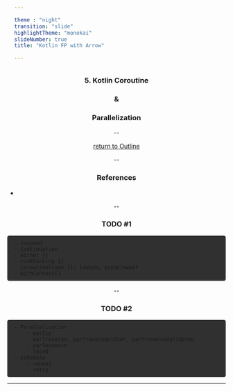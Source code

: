```yaml
---

theme : "night"
transition: "slide"
highlightTheme: "monokai"
slideNumber: true
title: "Kotlin FP with Arrow"

---
```


### 5. Kotlin Coroutine
### &
### Parallelization

<style>
pre {
  background: #303030;
  padding: 10px 16px;
  border-radius: 0.3em;
  counter-reset: line;
}
pre code[class*="="] .line {
  display: block;
  line-height: 1.8rem;
  font-size: 1em;
}
pre code[class*="="] .line:before {
  counter-increment: line;
  content: counter(line);
  display: inline-block;
  border-right: 3px solid #6ce26c !important;
  padding: 0 .5em;
  margin-right: .5em;
  color: #afafaf !important;
  width: 24px;
  text-align: right;
}

.reveal .slides > section > section {
  text-align: center; 
}

h1,h2,h3,h4 {
  text-align: center;
}

p {
  text-align: center;
}
</style>

--

[return to Outline](../../export/#/2)

--

### References

- 

--

### TODO #1

```
- suspend
- Continuation
- either {}
- runBlocking {}
- coroutineScope {}: launch, async/await
- withContext()
```

--

### TODO #2

```
- Parallelization
    - parZip
    - parTraverse, parTraverseEither, parTraverseValidated
    - parSequence
    - raceN
- Schedule
    - repeat
    - retry
```
---

